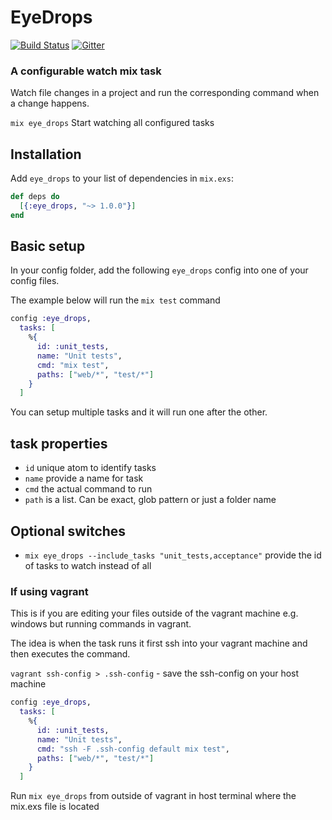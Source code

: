 # EyeDrops

[![Build Status](https://travis-ci.org/rkotze/eye_drops.svg?branch=master)](https://travis-ci.org/rkotze/eye_drops) 
[![Gitter](https://badges.gitter.im/rkotze/eye_drops.svg)](https://gitter.im/rkotze/eye_drops?utm_source=badge&utm_medium=badge&utm_campaign=pr-badge)

### A configurable watch mix task

Watch file changes in a project and run the corresponding command when a change happens.

`mix eye_drops` Start watching all configured tasks

## Installation

Add `eye_drops` to your list of dependencies in `mix.exs`:

```elixir
def deps do
  [{:eye_drops, "~> 1.0.0"}]
end
```

## Basic setup

In your config folder, add the following `eye_drops` config into one of your config files.

The example below will run the `mix test` command

```elixir
config :eye_drops, 
  tasks: [
    %{
      id: :unit_tests,
      name: "Unit tests",
      cmd: "mix test",
      paths: ["web/*", "test/*"]
    }
  ]
```

You can setup multiple tasks and it will run one after the other.

## task properties

- `id` unique atom to identify tasks
- `name` provide a name for task
- `cmd` the actual command to run
- `path` is a list. Can be exact, glob pattern or just a folder name

## Optional switches

- `mix eye_drops --include_tasks "unit_tests,acceptance"` provide the id of tasks to watch instead of all

### If using vagrant

This is if you are editing your files outside of the vagrant machine e.g. windows but running commands in vagrant.

The idea is when the task runs it first ssh into your vagrant machine and then executes the command.

`vagrant ssh-config > .ssh-config` - save the ssh-config on your host machine

```elixir
config :eye_drops, 
  tasks: [
    %{
      id: :unit_tests,
      name: "Unit tests",
      cmd: "ssh -F .ssh-config default mix test",
      paths: ["web/*", "test/*"]
    }
  ]
```

Run `mix eye_drops` from outside of vagrant in host terminal where the mix.exs file is located